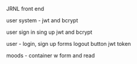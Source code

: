 JRNL front end 


user system - jwt and bcrypt 

user sign in sing up
jwt and bcrypt 

user - login, sign up forms 
logout button
jwt token 

moods - container w form and read
